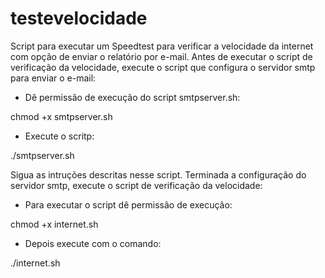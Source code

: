 # testevelocidade

Script para executar um Speedtest para verificar a velocidade da internet com opção de enviar o relatório por e-mail.
Antes de executar o script de verificação da velocidade, execute o script que configura o servidor smtp para enviar o e-mail:

- Dê permissão de execução do script smtpserver.sh:

chmod +x smtpserver.sh

- Execute o scritp:

./smtpserver.sh

Sigua as intruções descritas nesse script.
Terminada a configuração do servidor smtp, execute o script de verificação da velocidade:

- Para executar o script dê permissão de execução:

chmod +x internet.sh

- Depois execute com o comando:

./internet.sh
